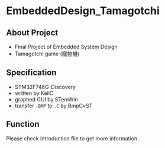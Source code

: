# EmbeddedDesign_Tamagotchi

## About Project
- Final Project of Embedded System Design
- Tamagotchi game (寵物機)

## Specification
- STM32F746G-Discovery
- written by KeilC
- graphed GUI by STemWin
- transfer `.BMP` to `.C` by BmpCvST

## Function
Please check Introduction file to get more information.